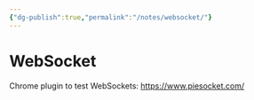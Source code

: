```yaml
---
{"dg-publish":true,"permalink":"/notes/websocket/"}
---
```


# WebSocket

Chrome plugin to test WebSockets: <https://www.piesocket.com/>